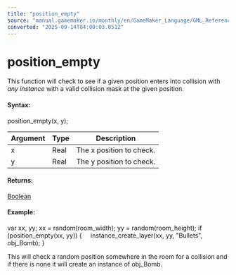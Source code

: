 ```yaml
---
title: "position_empty"
source: "manual.gamemaker.io/monthly/en/GameMaker_Language/GML_Reference/Movement_And_Collisions/Collisions/position_empty.htm"
converted: "2025-09-14T04:00:03.051Z"
---
```


# position\_empty

This function will check to see if a given position enters into collision with _any instance_ with a valid collision mask at the given position.

#### Syntax:

position\_empty(x, y);

| Argument | Type | Description |
| --- | --- | --- |
| x | Real | The x position to check. |
| y | Real | The y position to check. |

#### Returns:

[Boolean](../../../GML_Overview/Data_Types.md)

#### Example:

var xx, yy;
xx = random(room\_width);
yy = random(room\_height);
if (position\_empty(xx, yy))
{
    instance\_create\_layer(xx, yy, "Bullets", obj\_Bomb);
}

This will check a random position somewhere in the room for a collision and if there is none it will create an instance of obj\_Bomb.